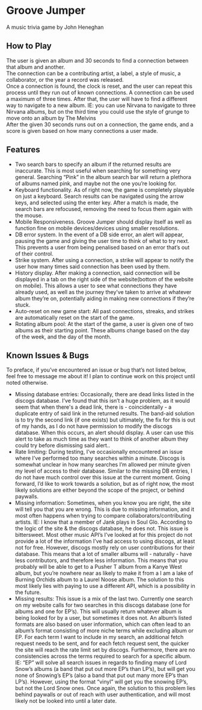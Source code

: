 # Groove Jumper

A music trivia game by John Heneghan

## How to Play

The user is given an album and 30 seconds to find a connection between that album and another.  
The connection can be a contributing artist, a label, a style of music, a collaborator, or the year a record was released.  
Once a connection is found, the clock is reset, and the user can repeat this process until they run out of known connections.
A connection can be used a maximum of three times. After that, the user will have to find a different way to navigate to a new album. IE: you can use Nirvana to navigate to three Nirvana albums, but on the third time you could use the style of grunge to move onto an album by The Melvins  
After the given 30 seconds runs out on a connection, the game ends, and a score is given based on how many connections a user made.

## Features

- Two search bars to specify an album if the returned results are inaccurate. This is most useful when searching for something very general. Searching “Pink” in the album search bar will return a plethora of albums named pink, and maybe not the one you’re looking for.
- Keyboard functionality. As of right now, the game is completely playable on just a keyboard. Search results can be navigated using the arrow keys, and selected using the enter key. After a match is made, the search bars are refocused, removing the need to focus them again with the mouse.
- Mobile Responsiveness. Groove Jumper should display itself as well as function fine on mobile devices/devices using smaller resolutions.
- DB error system. In the event of a DB side error, an alert will appear, pausing the game and giving the user time to think of what to try next. This prevents a user from being penalised based on an error that’s out of their control.
- Strike system. After using a connection, a strike will appear to notify the user how many times said connection has been used by them.
- History display. After making a connection, said connection will be displayed in a tab on the right side of the website(bottom of the website on mobile). This allows a user to see what connections they have already used, as well as the journey they’ve taken to arrive at whatever album they’re on, potentially aiding in making new connections if they’re stuck.
- Auto-reset on new game start: All past connections, streaks, and strikes are automatically reset on the start of the game.
- Rotating album pool: At the start of the game, a user is given one of two albums as their starting point. These albums change based on the day of the week, and the day of the month.

## Known Issues & Bugs

To preface, if you’ve encountered an issue or bug that’s not listed below, feel free to message me about it! I plan to continue work on this project until noted otherwise.

- Missing database entries: Occasionally, there are dead links listed in the discogs database. I’ve found that this isn’t a huge problem, as it would seem that when there's a dead link, there is - coincidentally - a duplicate entry of said link in the returned results. The band-aid solution is to try the second link (if one exists) but ultimately, the fix for this is out of my hands, as I do not have permission to modify the discogs database. When this occurs, an alert should display. A user can use this alert to take as much time as they want to think of another album they could try before dismissing said alert..
- Rate limiting: During testing, I’ve occasionally encountered an issue where I’ve performed too many searches within a minute. Discogs is somewhat unclear in how many searches I’m allowed per minute given my level of access to their database. Similar to the missing DB entries, I do not have much control over this issue at the current moment. Going forward, I’d like to work towards a solution, but as of right now, the most likely solutions are either beyond the scope of the project, or behind paywalls.
- Missing information: Sometimes, when you know you are right, the site will tell you that you are wrong. This is due to missing information, and it most often happens when trying to compare collaborators/contributing artists. IE: I know that a member of Jank plays in Soul Glo. According to the logic of the site & the discogs database, he does not. This issue is bittersweet. Most other music API’s I’ve looked at for this project do not provide a lot of the information I’ve had access to using discogs, at least not for free. However, discogs mostly rely on user contributions for their database. This means that a lot of smaller albums will - naturally - have less contributors, and therefore less information. This means that you probably will be able to get to a Pusher T album from a Kanye West album, but you’re nowhere near as likely to make it from a I am a lake of Burning Orchids album to a Laurel Noose album. The solution to this most likely lies with paying to use a different API, which is a possibility in the future.
- Missing results: This issue is a mix of the last two. Currently one search on my website calls for two searches in this discogs database (one for albums and one for EP’s). This will usually return whatever album is being looked for by a user, but sometimes it does not. An album’s listed formats are also based on user information, which can often lead to an album’s format consisting of more niche terms while excluding album or EP. For each term I want to include in my search, an additional fetch request needs to be sent, and for each fetch request sent, the quicker the site will reach the rate limit set by discogs. Furthermore, there are no consistencies across the terms required to search for a specific album. IE: “EP” will solve all search issues in regards to finding many of Lord Snow’s albums (a band that put out more EP’s than LP’s), but will get you none of Snowing’s EP’s (also a band that put out many more EP’s than LP’s). However, using the format “vinyl” will get you the snowing EP’s, but not the Lord Snow ones. Once again, the solution to this problem lies behind paywalls or out of reach with user authentication, and will most likely not be looked into until a later date.
